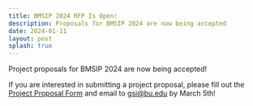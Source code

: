 ```yaml
---
title: BMSIP 2024 RFP Is Open!
description: Proposals for BMSIP 2024 are now being accepted
date: 2024-01-11
layout: post
splash: true
---
```


Project proposals for BMSIP 2024 are now being accepted!

If you are interested in submitting a project proposal, please fill out the [Project Proposal Form](https://www.dropbox.com/s/zge6fu6xvwew1qh/BMSIP%20Internship%20Form.docx?dl=0) and email to [gsi@bu.edu](gsi@bu.edu) by March 5th!
